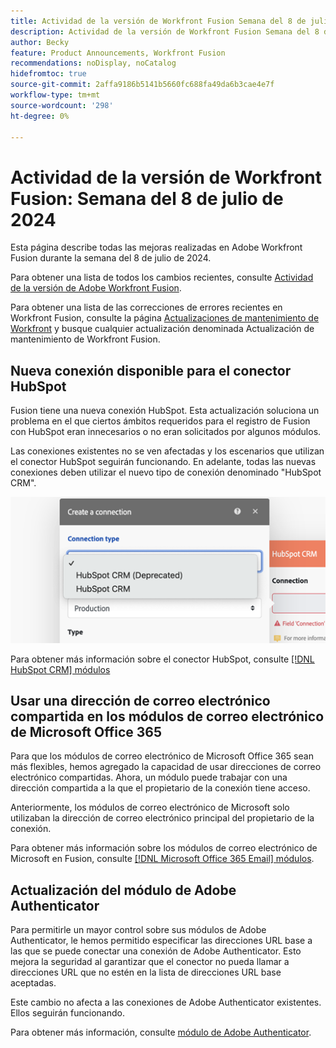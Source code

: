 ```yaml
---
title: Actividad de la versión de Workfront Fusion Semana del 8 de julio de 2024
description: Actividad de la versión de Workfront Fusion Semana del 8 de julio de 2024
author: Becky
feature: Product Announcements, Workfront Fusion
recommendations: noDisplay, noCatalog
hidefromtoc: true
source-git-commit: 2affa9186b5141b5660fc688fa49da6b3cae4e7f
workflow-type: tm+mt
source-wordcount: '298'
ht-degree: 0%

---
```


# Actividad de la versión de Workfront Fusion: Semana del 8 de julio de 2024

Esta página describe todas las mejoras realizadas en Adobe Workfront Fusion durante la semana del 8 de julio de 2024.

Para obtener una lista de todos los cambios recientes, consulte [Actividad de la versión de Adobe Workfront Fusion](../../../product-announcements/product-releases/fusion-release-activity/fusion-release-activity.md).

Para obtener una lista de las correcciones de errores recientes en Workfront Fusion, consulte la página [Actualizaciones de mantenimiento de Workfront](https://experienceleague.adobe.com/docs/workfront-known-issues/releases/current-updates.html) y busque cualquier actualización denominada Actualización de mantenimiento de Workfront Fusion.

## Nueva conexión disponible para el conector HubSpot

Fusion tiene una nueva conexión HubSpot. Esta actualización soluciona un problema en el que ciertos ámbitos requeridos para el registro de Fusion con HubSpot eran innecesarios o no eran solicitados por algunos módulos.

Las conexiones existentes no se ven afectadas y los escenarios que utilizan el conector HubSpot seguirán funcionando. En adelante, todas las nuevas conexiones deben utilizar el nuevo tipo de conexión denominado &quot;HubSpot CRM&quot;.

![Nueva conexión HubSpot](/help/quicksilver/product-announcements/product-releases/fusion-release-activity/assets/new-hubspot-connection.png)

Para obtener más información sobre el conector HubSpot, consulte [[!DNL HubSpot CRM] módulos](/help/quicksilver/workfront-fusion/apps-and-their-modules/hubspot-crm-modules.md)

## Usar una dirección de correo electrónico compartida en los módulos de correo electrónico de Microsoft Office 365

Para que los módulos de correo electrónico de Microsoft Office 365 sean más flexibles, hemos agregado la capacidad de usar direcciones de correo electrónico compartidas. Ahora, un módulo puede trabajar con una dirección compartida a la que el propietario de la conexión tiene acceso.

Anteriormente, los módulos de correo electrónico de Microsoft solo utilizaban la dirección de correo electrónico principal del propietario de la conexión.

Para obtener más información sobre los módulos de correo electrónico de Microsoft en Fusion, consulte [[!DNL Microsoft Office 365 Email] módulos](/help/quicksilver/workfront-fusion/apps-and-their-modules/microsoft-365-email-modules.md).

## Actualización del módulo de Adobe Authenticator

Para permitirle un mayor control sobre sus módulos de Adobe Authenticator, le hemos permitido especificar las direcciones URL base a las que se puede conectar una conexión de Adobe Authenticator. Esto mejora la seguridad al garantizar que el conector no pueda llamar a direcciones URL que no estén en la lista de direcciones URL base aceptadas.

Este cambio no afecta a las conexiones de Adobe Authenticator existentes. Ellos seguirán funcionando.

Para obtener más información, consulte [módulo de Adobe Authenticator](/help/quicksilver/workfront-fusion/apps-and-their-modules/adobe-authenticator-modules.md).

